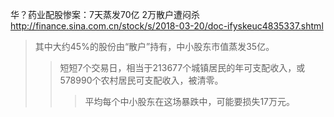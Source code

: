华？药业配股惨案：7天蒸发70亿 2万散户遭闷杀
http://finance.sina.com.cn/stock/s/2018-03-20/doc-ifyskeuc4835337.shtml
>其中大约45%的股份由“散户”持有，中小股东市值蒸发35亿。
>>短短7个交易日，相当于213677个城镇居民的年可支配收入，或578990个农村居民可支配收入，被清零。
>>>平均每个中小股东在这场暴跌中，可能要损失17万元。